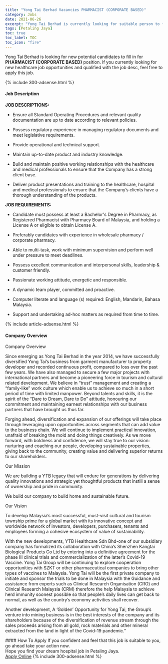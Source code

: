 ```yaml
---
title: "Yong Tai Berhad Vacancies PHARMACIST (CORPORATE BASED)" 
category: Jobs 
date: 2021-06-26 
excerpt: "Yong Tai Berhad is currently looking for suitable person to fill in the PHARMACIST (CORPORATE BASED) which positioned at Petaling Jaya" 
tags: [Petaling Jaya] 
toc: true 
toc_label: TOC 
toc_icon: "fire" 
--- 
```


<p>Yong Tai Berhad is looking for new potential candidates to fill in for <b>PHARMACIST (CORPORATE BASED)</b> position. If you currently looking for new healthcare job opportunities and qualified with the job desc, feel free to apply this job.
</p>{% include 300-adsense.html %} 
<div><div><h4>Job Description</h4></div><div><div><span><div><p><strong>JOB DESCRIPTIONS:</strong></p><ul><li><span>Ensure all Standard Operating Procedures and relevant quality documentation are up to date according to relevant policies.</span></li></ul><ul><li>Possess regulatory experience in managing regulatory documents and meet legislative requirements.</li></ul><ul><li>Provide operational and technical support.</li></ul><ul><li>Maintain up-to-date product and industry knowledge.</li></ul><ul><li><span>Build and maintain positive working relationships with the healthcare and medical professionals to ensure that the Company has a strong client base.</span></li></ul><ul><li><span>Deliver product presentations and training to the healthcare, hospital and medical professionals to ensure that the Company&#8217;s clients have a thorough understanding of&#160;the products.</span></li></ul><p><strong>JOB REQUIREMENTS:</strong></p><ul><li>Candidate must possess at least a Bachelor's Degree in Pharmacy, as Registered Pharmacist with Pharmacy Board of Malaysia, and holding a License A or eligible to obtain License A.<strong><em></em></strong></li></ul><ul><li>Preferably candidates with experience in wholesale pharmacy / corporate pharmacy.</li></ul><ul><li>Able to multi-task, work with minimum supervision and perform well under pressure to meet deadlines.</li></ul><ul><li>Possess excellent communication and interpersonal skills, leadership &amp; customer friendly.</li></ul><ul><li>Passionate working attitude, energetic and responsible.</li></ul><ul><li>A dynamic team player, committed and proactive.</li></ul><ul><li>Computer literate and language (s) required: English, Mandarin, Bahasa Malaysia.</li></ul><ul><li>Support and undertaking ad-hoc matters as required from time to time.</li></ul></div></span></div></div></div> 
{% include article-adsense.html %} 
<div><div><h4>Company Overview</h4></div><div><div><span><div><p>Company Overview</p><p>Since emerging as Yong Tai Berhad in the year 2014, we have successfully diversified Yong Tai&#8217;s business from garment manufacturer to property developer and recorded continuous profit, compared to loss over the past few years. We have also managed to secure a few major projects with international partners and become a pioneering force in tourism and cultural related development. We believe in &#8220;trust&#8221; management and creating a &#8220;family-like&#8221; work culture which enable us to achieve so much in a short period of time with limited manpower. Beyond talents and skills, it is the spirit of the &#8220;Dare to Dream, Dare to Do&#8221; attitude, honouring our commitment and maintaining earnest relationships with our business partners that have brought us thus far.</p><p>Forging ahead, diversification and expansion of our offerings will take place through leveraging upon opportunities across segments that can add value to the business chain. We will continue to implement practical innovation, unafraid of breaking the mold and doing things creatively. As we move forward, with boldness and confidence, we will stay true to our vision: nurturing and coaching our people, developing sustainable properties, giving back to the community, creating value and delivering superior returns to our shareholders.</p><p>Our Mission</p><p>We are building a YTB legacy that will endure for generations by delivering quality innovations and strategic yet thoughtful products that instill a sense of ownership and pride in community.</p><p>We build our company to build home and sustainable future.</p><p>Our Vision</p><p>To develop Malaysia&#8217;s most successful, must-visit cultural and tourism township prime for a global market with its innovative concept and worldwide network of investors, developers, purchasers, tenants and employees forming a cohesive ecosystem of value of sustainability.</p><p>With the new developments, YTB Healthcare Sdn Bhd-one of our subsidiary company has formalized its collaboration with China&#8217;s Shenzhen Kangtai Biological Products Co Ltd by entering into a definitive agreement for the phase III clinical trials and commercialization of the latter&#8217;s Covid-19 Vaccine. Yong Tai Group will be continuing to explore cooperation opportunities with SZKT or other pharmaceutical companies to bring other types of vaccines to Malaysia. Yong Tai will be the first private company to initiate and sponsor the trials to be done in Malaysia with the Guidance and assistance from experts such as Clinical Research Organisation (CRO) and Clinical Research Malaysia (CRM) therefore the help Malaysia to achieve herd immunity soonest possible so that people&#8217;s daily lives can get back to normal, as well as the country&#8217;s economy activities shall recover.</p><p>Another development, A &#8216;Golden&#8217; Opportunity for Yong Tai, the Group&#8217;s venture into mining business is in the best interests of the company and its shareholders because of the diversification of revenue stream through the sales proceeds arising from all gold, rock materials and other mineral extracted from the land in light of the Covid-19 pandemic.&#8221;</p></div></span></div></div></div> 
#### How To Apply 
If you confident and feel that this job is suitable to you, go ahead take your action now. <br/> 
Hope you find your dream hospital job in Petaling Jaya. <br/> 
<a href="https://www.jobstreet.com.my/en/job/pharmacist-corporate-based-4599076?jobId=jobstreet-my-job-4599076" class="btn btn--warning" target="_blank" rel="nofollow noopenner">Apply Online</a> 
{% include 300-adsense.html %} 